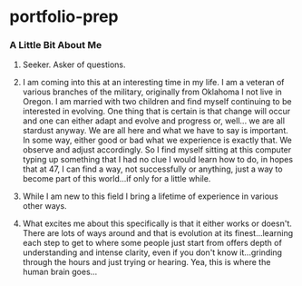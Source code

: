 # portfolio-prep

### A Little Bit About Me

1. Seeker. Asker of questions.

2. I am coming into this at an interesting time in my life. I am a veteran of various branches of the military, originally from Oklahoma I not live in Oregon. I am married with two children and find myself continuing to be interested in evolving. One thing that is certain is that change will occur and one can either adapt and evolve and progress or, well... we are all stardust anyway. We are all here and what we have to say is important. In some way, either good or bad what we experience is exactly that. We observe and adjust accordingly. So I find myself sitting at this computer typing up something that I had no clue I would learn how to do, in hopes that at 47, I can find a way, not successfully or anything, just a way to become part of this world...if only for a little while.

3. While I am new to this field I bring a lifetime of experience in various other ways.

4. What excites me about this specifically is that it either works or doesn't. There are lots of ways around and that is evolution at its finest...learning each step to get to where some people just start from offers depth of understanding and intense clarity, even if you don't know it...grinding through the hours and just trying or hearing. Yea, this is where the human brain goes...


